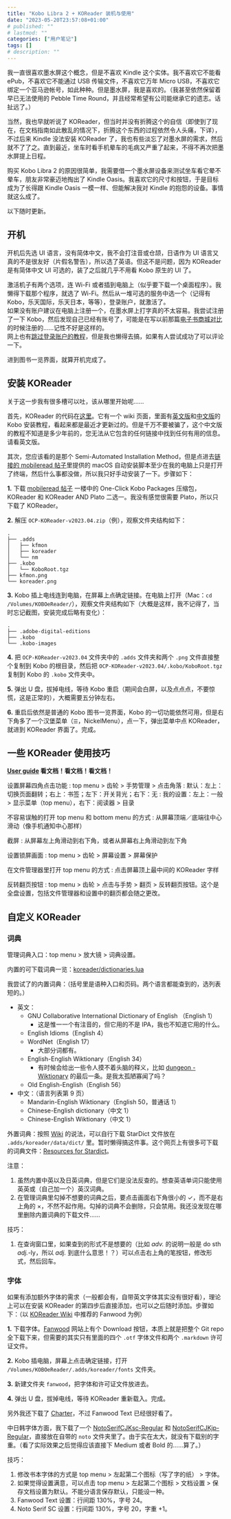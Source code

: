 ```yaml
---
title: "Kobo Libra 2 + KOReader 装机与使用"
date: "2023-05-20T23:57:08+01:00"
# published: ""
# lastmod: ""
categories: ["用户笔记"]
tags: []
# description: ""
---
```


我一直很喜欢墨水屏这个概念，但是不喜欢 Kindle 这个实体。我不喜欢它不能看 ePub，不喜欢它不能通过 USB 传输文件，不喜欢它万年 Micro USB，不喜欢它绑定一个亚马逊帐号，如此种种。但是墨水屏，我是喜欢的。（我甚至依然保留着早已无法使用的 Pebble Time Round，并且经常希望有公司能继承它的遗志。话扯远了。）

当然，我也早就听说了 KOReader，但当时并没有折腾这个的自信（即使到了现在，在文档指南如此散乱的情况下，折腾这个东西的过程依然令人头痛，下详），不过后来 Kindle 没法安装 KOReader 了，我也有些淡忘了对墨水屏的需求，然后就不了了之。直到最近，坐车时看手机晕车的毛病又严重了起来，不得不再次把墨水屏提上日程。

购买 Kobo Libra 2 的原因很简单，我需要借一个墨水屏设备来测试坐车看它晕不晕车，朋友非常豪迈地掏出了 Kindle Oasis。我喜欢它的尺寸和按钮，于是目标成为了长得跟 Kindle Oasis 一模一样、但能解决我对 Kindle 的抱怨的设备。事情就这么成了。

以下随时更新。


## 开机

开机后先选 UI 语言，没有简体中文，我不会打注音或仓颉，日语作为 UI 语言又真的不是很友好（片假名警告），所以选了英语。但这不是问题，因为 KOReader 是有简体中文 UI 可选的，装了之后就几乎不用看 Kobo 原生的 UI 了。

激活机子有两个选项，连 Wi-Fi 或者插到电脑上（似乎要下载一个桌面程序）。我懒得下载那个程序，就选了 Wi-Fi。然后从一堆可选的服务中选一个（记得有 Kobo，乐天国际，乐天日本，等等），登录账户，就激活了。  
如果没有账户建议在电脑上注册一个，在墨水屏上打字真的不太容易。我尝试注册了一下 Kobo，然后发现自己已经有账号了，可能是在写以前那篇[电子书商城对比](/posts/2019-06-20-globalise-your-digital-reading-life/)的时候注册的……记性不好是这样的。  
网上也有[跳过登录账户的教程](https://www.reddit.com/r/kobo/comments/mt2f30/how_to_bypass_account_setup/)，但是我也懒得去搞，如果有人尝试成功了可以评论一下。

进到图书一览界面，就算开机完成了。


## 安装 KOReader

关于这一步我有很多槽可以吐，该从哪里开始呢……

首先，KOReader 的代码在[这里](https://github.com/koreader/koreader)。它有一个 wiki 页面，里面有[英文版](https://github.com/koreader/koreader/wiki/Installation-on-Kobo-devices)和[中文版](https://github.com/koreader/koreader/wiki/%E5%A6%82%E4%BD%95%E5%9C%A8Kobo%E4%B8%8A%E5%AE%89%E8%A3%85KOReader)的 Kobo 安装教程，看起来都是最近才更新过的。但是千万不要被骗了，这个中文版的教程不知道是多少年前的，您无法从它包含的任何链接中找到任何有用的信息。请看英文版。

其次，您应该看的是那个 Semi-Automated Installation Method，但是点进去[链接的 mobileread 帖子](https://www.mobileread.com/forums/showthread.php?t=314220)里提供的 macOS 自动安装脚本至少在我的电脑上只是打开了终端，然后什么事都没做，所以我只好手动安装了一下。步骤如下：

**1\.** 下载 [mobileread 帖子](https://www.mobileread.com/forums/showthread.php?t=314220) 一楼中的 One-Click Kobo Packages 压缩包，KOReader 和 KOReader AND Plato 二选一。我没有感觉很需要 Plato，所以只下载了 KOReader。

**2\.** 解压 `OCP-KOReader-v2023.04.zip`（例），观察文件夹结构如下：

```text
.
├── .adds
│   ├── kfmon
│   ├── koreader
│   └── nm
├── .kobo
│   └── KoboRoot.tgz
├── kfmon.png
└── koreader.png
```

**3\.** Kobo 插上电线连到电脑，在屏幕上点确定链接。在电脑上打开（Mac：`cd /Volumes/KOBOeReader/`），观察文件夹结构如下（大概是这样，我不记得了，当时忘记截图，安装完成后略有变化）：

```text
.
├── .adobe-digital-editions
├── .kobo
└── .kobo-images
```

**4\.** 把 `OCP-KOReader-v2023.04` 文件夹中的 `.adds` 文件夹和两个 `.png` 文件直接整个复制到 Kobo 的根目录，然后把 `OCP-KOReader-v2023.04/.kobo/KoboRoot.tgz` 复制到 Kobo 的 `.kobo` 文件夹中。

**5\.** 弹出 U 盘，拔掉电线，等待 Kobo 重启（期间会白屏，以及点点点，不要惊慌，这是正常的），大概需要五分钟左右。

**6\.** 重启后依然是普通的 Kobo 图书一览界面，Kobo 的一切功能依然可用，但是右下角多了一个汉堡菜单（`☰`，NickelMenu），点一下，弹出菜单中点 KOReader，就进到 KOReader 界面了。完成。


## 一些 KOReader 使用技巧

**[User guide](http://koreader.rocks/koreader-user-guide.pdf) 看文档！看文档！看文档！**

设置屏幕四角点击功能
: top menu > 齿轮 > 手势管理 > 点击角落
: 默认：左上：切换页面翻转；右上：书签；左下：开关背光；右下：无
: 我的设置：左上：一般 > 显示菜单（top menu），右下：阅读器 > 目录

不容易误触的打开 top menu 和 bottom menu 的方式
: 从屏幕顶端／底端往中心滑动（像手机通知中心那样）

截屏
: 从屏幕左上角滑动到右下角，或者从屏幕右上角滑动到左下角

设置锁屏画面
: top menu > 齿轮 > 屏幕设置 > 屏幕保护

在文件管理器里打开 top menu 的方式
: 点击屏幕顶上最中间的 KOReader 字样

反转翻页按钮
: top menu > 齿轮 > 点击与手势 > 翻页 > 反转翻页按钮。这个是全盘设置，包括文件管理器和设置中的翻页都会随之更改。


## 自定义 KOReader

### 词典

管理词典入口：top menu > 放大镜 > 词典设置。

内置的可下载词典一览：[koreader/dictionaries.lua ](https://github.com/koreader/koreader/blob/master/frontend/ui/data/dictionaries.lua)

我尝试了的内置词典：（括号里是语种入口和页码。两个语言都能查到的，选列表短的。）

- 英文：
    + GNU Collaborative International Dictionary of English （English 1）
        * 这是惟一一个有注音的，但它用的不是 IPA，我也不知道它用的什么。
    + English Idioms（English 4）
    + WordNet（English 17）
        * 大部分词都有。
    + English-English Wiktionary（English 34）
        * 有时候会给出一些令人摸不着头脑的释义，比如 [dungeon - Wiktionary](https://en.wiktionary.org/wiki/dungeon) 的最后一条。是我太孤陋寡闻了吗？
    + Old English-English（English 56）
- 中文：（语言列表第 9 页）
    + Mandarin-English Wiktionary（English 50，普通话 1）
    + Chinese-English dictionary（中文 1）
    + Chinese-English Wiktionary（中文 1）

<!-- - 日文：（语言列表第 15 页）
    + JMdict Japanese-English dictionary（日文 1）
    + Japanese-English Wiktionary（日文 1） -->

外置词典：按照 [Wiki](https://github.com/koreader/koreader/wiki/Dictionary-support) 的说法，可以自行下载 StarDict 文件放在 `.adds/koreader/data/dict/` 里。暂时懒得搞这件事。这个网页上有很多可下载的词典文件：[Resources for Stardict](https://kdr2.com/resource/stardict.html)。

注意：

1. 虽然内置中英以及日英词典，但是它们是没法反查的。想查英语单词只能使用英英或（自己加一个）英汉词典。
2. 在管理词典里勾掉不想要的词典之后，要点击画面右下角很小的 ✓，而不是右上角的 ×，不然不起作用。勾掉的词典不会删除，只会禁用。我还没发现在哪里删除内置词典的下载文件……

技巧：

1. 在查询窗口里，如果查到的形式不是想要的（比如 *adv.* 的说明一般是 do sth *adj.*-ly，所以 *adj.* 到底什么意思！？）可以点击右上角的笔按钮，修改形式，然后回车。


### 字体

如果有添加额外字体的需求（一般都会有，自带英文字体其实没有很好看），理论上可以在安装 KOReader 的第四步后直接添加，也可以之后随时添加。步骤如下：（以 [KOReader Wiki](https://github.com/koreader/koreader/wiki/Fonts) 中推荐的 Fanwood 为例）

**1\.** 下载字体。[Fanwood](https://www.theleagueofmoveabletype.com/fanwood) 网站上有个 Download 按钮，本质上就是把整个 Git repo 全下载下来，但需要的其实只有里面的四个 `.otf` 字体文件和两个 `.markdown` 许可证文件。

**2\.** Kobo 插电脑，屏幕上点击确定链接，打开 `/Volumes/KOBOeReader/.adds/koreader/fonts` 文件夹。

**3\.** 新建文件夹 `fanwood`，把字体和许可证文件放进去。

**4\.** 弹出 U 盘，拔掉电线，等待 KOReader 重新载入。完成。

另外我还下载了 [Charter](https://practicaltypography.com/charter.html)，不过 Fanwood Text 已经很好看了。

中日韩字体方面，我下载了一个 [NotoSerifCJKsc-Regular](https://github.com/notofonts/noto-cjk/blob/main/Serif/OTF/SimplifiedChinese/NotoSerifCJKsc-Regular.otf) 和 [NotoSerifCJKjp-Regular](https://github.com/notofonts/noto-cjk/blob/main/Serif/OTF/Japanese/NotoSerifCJKjp-Regular.otf)，直接放在自带的 `noto` 文件夹里了。由于实在太大，就没有下载别的字重。（看了实际效果之后觉得应该直接下 Medium 或者 Bold 的……算了。）

技巧：

1. 修改书本字体的方式是 top menu > 左起第二个图标（写了字的纸） > 字体。
1. 如果觉得设置满意，可以点击 top menu > 左起第二个图标 > 文档设置 > 保存文档设置为默认。不能分语言保存默认，只能设一种。
1. Fanwood Text 设置：行间距 130%，字号 24。
2. Noto Serif SC 设置：行间距 130%，字号 20，字重 +1。


<!-- 
### 反转翻页按钮

[koreader/page_turns.lua at 919d67656d35b7ac8cab2f581a47b74fd4ffb297 · koreader/koreader](https://github.com/koreader/koreader/blob/919d67656d35b7ac8cab2f581a47b74fd4ffb297/frontend/ui/elements/page_turns.lua#L122)

`G_reader_settings` -> `inverse_reading_order`

或者

[Keymapping · koreader/koreader Wiki](https://github.com/koreader/koreader/wiki/Keymapping)

Make file `koreader/settings/event_map.lua` with:

```lua
return {
            [194] = "RPgBack",
            [193] = "RPgFwd",
 }
```
 -->
